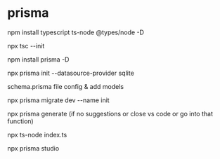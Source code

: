 # prisma

npm install typescript ts-node @types/node -D

npx tsc --init

npm install prisma -D

npx prisma init --datasource-provider sqlite

schema.prisma file config & add models

npx prisma migrate dev --name init

npx prisma generate (if no suggestions or close vs code or go into that function)

npx ts-node index.ts

npx prisma studio
